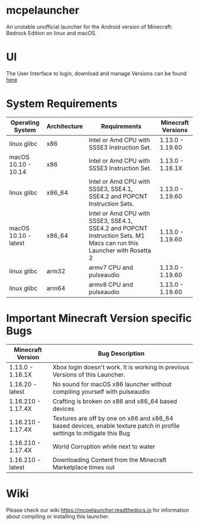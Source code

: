 # mcpelauncher

An unstable unofficial launcher for the Android version of Minecraft: Bedrock Edition on linux and macOS.

# UI

The User Interface to login, download and manage Versions can be found [here](https://github.com/minecraft-linux/mcpelauncher-ui-manifest)

# System Requirements

Operating System|Architecture|Requirements|Minecraft Versions
---|---|---|---
linux glibc|x86|Intel or Amd CPU with SSSE3 Instruction Set.|1.13.0 - 1.19.60
macOS 10.10 - 10.14|x86|Intel or Amd CPU with SSSE3 Instruction Set.|1.13.0 - 1.16.1X
linux glibc|x86_64|Intel or Amd CPU with SSSE3, SSE4.1, SSE4.2 and POPCNT Instruction Sets.|1.13.0 - 1.19.60
macOS 10.10 - latest|x86_64|Intel or Amd CPU with SSSE3, SSE4.1, SSE4.2 and POPCNT Instruction Sets. M1 Macs can run this Launcher with Rosetta 2|1.13.0 - 1.19.60
linux glibc|arm32|armv7 CPU and pulseaudio|1.13.0 - 1.19.60
linux glibc|arm64|armv8 CPU and pulseaudio|1.13.0 - 1.19.60


# Important Minecraft Version specific Bugs

Minecraft Version|Bug Description
---|---
1.13.0 - 1.16.1X|Xbox login doesn't work. It is working in previous Versions of this Launcher.
1.16.20 - latest|No sound for macOS x86 launcher without compiling yourself with pulseaudio
1.16.210 - 1.17.4X|Crafting is broken on x86 and x86_64 based devices
1.16.210 - 1.17.4X|Textures are off by one on x86 and x86_64 based devices, enable texture patch in profile settings to mitigate this Bug
1.16.210 - 1.17.4X|World Corruption while next to water
1.16.210 - latest|Downloading Content from the Minecraft Marketplace times out

# Wiki

Please check our wiki https://mcpelauncher.readthedocs.io for information about compiling or installing this launcher.